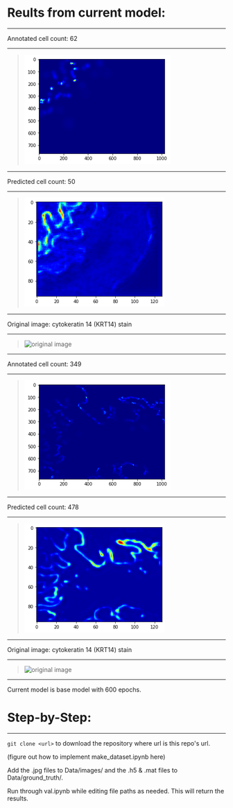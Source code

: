 # Reults from current model:
___
Annotated cell count: 62
___
>![original heatmap](https://github.com/jeffock/ihc_cellcount_cytoplasmic/blob/temp/README%20images/origin_h5_img1.png)
___
Predicted cell count: 50
___
>![model heatmap](https://github.com/jeffock/ihc_cellcount_cytoplasmic/blob/temp/README%20images/predict_h5_img1.png)
___
Original image: cytokeratin 14 (KRT14) stain
___
>![original image](https://github.com/jeffock/ihc_cellcount_cytoplasmic/blob/temp/README%20Screenshots/origin_jpg_img1.png)
___
Annotated cell count: 349
___
>![original heatmap](https://github.com/jeffock/ihc_cellcount_cytoplasmic/blob/temp/README%20images/origin_h5_img6.png)
___
Predicted cell count: 478
___
>![model heatmap](https://github.com/jeffock/ihc_cellcount_cytoplasmic/blob/temp/README%20images/predict_h5_img6.png)
___
Original image: cytokeratin 14 (KRT14) stain
___
>![original image](https://github.com/jeffock/ihc_cellcount_cytoplasmic/blob/temp/README%20Screenshots/origin_jpg_img6.png)
___

Current model is base model with 600 epochs. 

# Step-by-Step:
___
`git clone <url>` to download the repository where url is this repo's url. 

(figure out how to implement make_dataset.ipynb here)

Add the .jpg files to Data/images/ and the .h5 & .mat files to Data/ground_truth/. 

Run through val.ipynb while editing file paths as needed. This will return the results. 